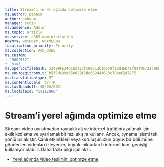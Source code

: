 ```yaml
---
title: Stream’i yerel ağımda optimize etme
ms.author: pebaum
author: pebaum
manager: scotv
ms.audience: Admin
ms.topic: article
ms.service: o365-administration
ROBOTS: NOINDEX, NOFOLLOW
localization_priority: Priority
ms.collection: Adm_O365
ms.custom:
- "9002552"
- "5145"
ms.openlocfilehash: 52499bb34d1bda1bfc9e712b2d950f18d16b41f8ef0e721c96b189b07f1cd461
ms.sourcegitcommit: b5f7da89a650d2915dc652449623c78be6247175
ms.translationtype: MT
ms.contentlocale: tr-TR
ms.lasthandoff: 08/05/2021
ms.locfileid: "54112860"
---
```

# <a name="optimizing-stream-within-my-local-network"></a>Stream’i yerel ağımda optimize etme

Stream, video oynatmadan kaynaklı ağ ve internet trafiğini azaltmak için akıllı kodlama ve uyarlamalı bit hızı akışını kullanır. Ancak, oynama işlemi tek yönlü bir akıştır. Canlı etkinlikleri veya kuruluşunuzun büyük bir bölümüne gönderilen videoları izleyenler, büyük miktarlarda internet bant genişliği kullanıyor olabilir. Daha fazla bilgi için bkz.:

- [Yerel ağımda video teslimini optimize etme](https://docs.microsoft.com/stream/network-overview#optimizing-video-delivery-within-my-local-network)
